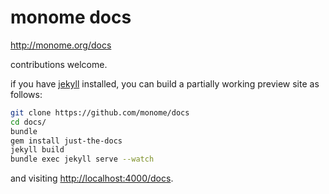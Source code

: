 # monome docs

http://monome.org/docs

contributions welcome.

if you have [jekyll](https://jekyllrb.com/) installed, you can build a partially working preview site as follows:

```bash
git clone https://github.com/monome/docs
cd docs/
bundle
gem install just-the-docs
jekyll build
bundle exec jekyll serve --watch
```

and visiting [http://localhost:4000/docs](http://localhost:4000/docs).